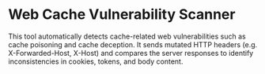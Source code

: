 # Web Cache Vulnerability Scanner
This tool automatically detects cache-related web vulnerabilities such as cache poisoning and cache deception. It sends mutated HTTP headers (e.g. X-Forwarded-Host, X-Host) and compares the server responses to identify inconsistencies in cookies, tokens, and body content.
